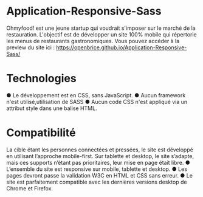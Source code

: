 # Application-Responsive-Sass

Ohmyfood! est une jeune startup qui voudrait s'imposer sur le marché de la restauration. L'objectif est de développer un site 100% mobile qui répertorie les menus de restaurants gastronomiques.
Vous pouvez accéder à la preview du site ici : https://openbrice.github.io/Application-Responsive-Sass/

# Technologies
● Le développement est en CSS, sans JavaScript.
● Aucun framework n'est utilisé,utilisation de SASS
● Aucun code CSS n'est appliqué via un attribut style dans une balise HTML.


# Compatibilité
La cible étant les personnes connectées et pressées, le site est développé en utilisant
l’approche mobile-first.
Sur tablette et desktop, le site s’adapte, mais ces supports n’étant pas prioritaires,
leur mise en page était libre.
● L’ensemble du site est responsive sur mobile, tablette et desktop.
● Les pages devront passe la validation W3C en HTML et CSS sans erreur.
● Le site est parfaitement compatible avec les dernières versions desktop de
Chrome et Firefox.
